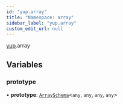 ```yaml
---
id: "yup.array"
title: "Namespace: array"
sidebar_label: "yup.array"
custom_edit_url: null
---
```


[yup](yup).array

## Variables

### prototype

• **prototype**: [`ArraySchema`](../classes/yup.ArraySchema)<`any`, `any`, `any`, `any`\>
